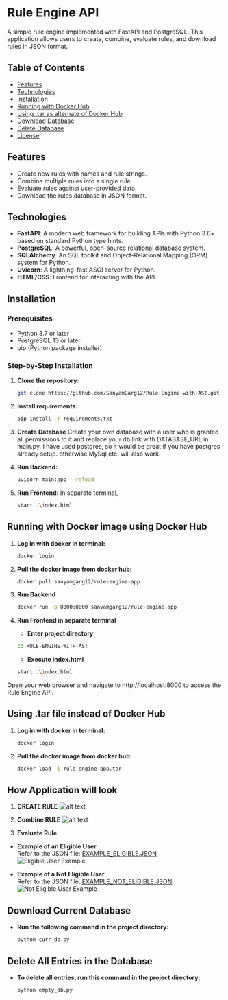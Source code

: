 # Rule Engine API

A simple rule engine implemented with FastAPI and PostgreSQL. This application allows users to create, combine, evaluate rules, and download rules in JSON format.

## Table of Contents

- [Features](#features)
- [Technologies](#technologies)
- [Installation](#installation)
- [Running with Docker Hub](#running-with-docker-image-using-docker-hub)
- [Using .tar as alternate of Docker Hub](#using-tar-file-instead-of-docker-hub)
- [Download Database](#download-current-database)
- [Delete Database](#delete-all-entries-in-the-database)
- [License](#license)

## Features

- Create new rules with names and rule strings.
- Combine multiple rules into a single rule.
- Evaluate rules against user-provided data.
- Download the rules database in JSON format.

## Technologies

- **FastAPI**: A modern web framework for building APIs with Python 3.6+ based on standard Python type hints.
- **PostgreSQL**: A powerful, open-source relational database system.
- **SQLAlchemy**: An SQL toolkit and Object-Relational Mapping (ORM) system for Python.
- **Uvicorn**: A lightning-fast ASGI server for Python.
- **HTML/CSS**: Frontend for interacting with the API.

## Installation

### Prerequisites

- Python 3.7 or later
- PostgreSQL 13 or later
- pip (Python package installer)

### Step-by-Step Installation

1. **Clone the repository:**

   ```bash
   git clone https://github.com/SanyamGarg12/Rule-Engine-with-AST.git

2. **Install requirements:**
    ```bash
    pip install -r requirements.txt

3. **Create Database**
    Create your own database with a user who is granted all permissions to it and replace your db link with DATABASE_URL in main.py. I have used postgres, so it would be great if you have postgres already setup. otherwise MySql,etc. will also work.

4. **Run Backend:**
    ```bash
    uvicorn main:app --reload

5. **Run Frontend:**
    In separate terminal, 
    ```bash
    start .\index.html


## Running with Docker image using Docker Hub

1. **Log in with docker in terminal:**

    ```bash
    docker login
    ```

2. **Pull the docker image from docker hub:**
    ```bash
    docker pull sanyamgarg12/rule-engine-app
    ```

3. **Run Backend**
    ```bash
    docker run -p 8000:8000 sanyamgarg12/rule-engine-app
    ```
4. **Run Frontend in separate terminal**
   - **Enter project directory**
    ``` bash
    cd RULE-ENGINE-WITH-AST
    ```
   - **Execute index.html**
    ``` bash
    start .\index.html
    ```

Open your web browser and navigate to http://localhost:8000 to access the Rule Engine API.


## Using .tar file instead of Docker Hub

1. **Log in with docker in terminal:**

    ```bash
    docker login
    ```

2. **Pull the docker image from docker hub:**

    ```bash
    docker load -i rule-engine-app.tar

## How Application will look

1. **CREATE RULE**
![alt text](sample_images/image.png)

2. **Combine RULE**
![alt text](sample_images/image-1.png)

3. **Evaluate Rule**

- **Example of an Eligible User**  
  Refer to the JSON file: [EXAMPLE_ELIGIBLE.JSON](./EXAMPLE_ELIGIBLE.JSON)  
  ![Eligible User Example](sample_images/image_3.png)

- **Example of a Not Eligible User**  
  Refer to the JSON file: [EXAMPLE_NOT_ELIGIBLE.JSON](./EXAMPLE_NOT_ELIGIBLE.JSON)  
  ![Not Eligible User Example](sample_images/image_4.png)

## Download Current Database

- **Run the following command in the project directory:**
    ```bash
    python curr_db.py
    ```

## Delete All Entries in the Database

- **To delete all entries, run this command in the project directory:**
    ```bash
    python empty_db.py
    ```

